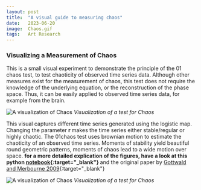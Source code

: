 ```yaml
---
layout: post
title:  "A visual guide to measuring chaos"
date:   2023-06-20
image:  Chaos.gif
tags:   Art Research
---
```


### Visualizing a Measurement of Chaos
This is a small visual experiment to demonstrate the principle of the 01 chaos test, to test
chaoticity of observed time series data. Although other measures exist for the measurement of chaos,
this test does not require the knowledge of the underlying equation, or the reconstruction of the phase space.
Thus, it can be easily applied to observed time series data, for example from the brain.


![A visualization of Chaos]({{site.baseurl}}/images/Chaos_test_0.gif)
*Visualization of a test for Chaos*

This visual captures different time series generated using the logistic map. Changing the parameter <strong> r </strong> makes the time series
either stable/regular or highly chaotic. The 01chaos test uses brownian motion to estimate the chaoticity of an observed time series.
Moments of stability yield beautiful round geometric patterns, moments of chaos lead to a wide motion over space.
<strong> for a more detailed explication of the figures, have a look at this python [notebook](https://github.com/CharlotteMaschke/Dynamical_Systems_and_Chaos/blob/main/01chaos%20test%20Toker.ipynb){:target="\_blank"} </strong> and the original paper by [Gottwald and Merbourne 2009](https://epubs.siam.org/doi/abs/10.1137/080718851){:target="\_blank"}

![A visualization of Chaos]({{site.baseurl}}/images/Chaos_test_1.gif)
*Visualization of a test for Chaos*
